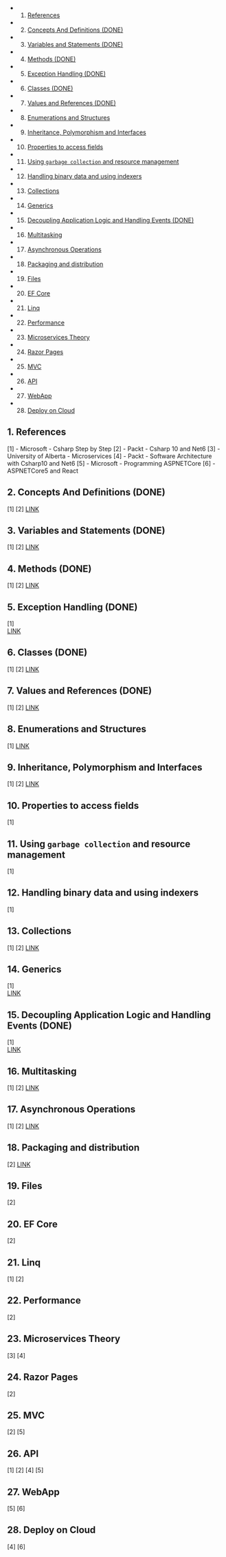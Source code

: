 <!-- vscode-markdown-toc -->
* 1. [References](#References)
* 2. [ Concepts And Definitions (DONE)](#ConceptsAndDefinitionsDONE)
* 3. [Variables and Statements (DONE)](#VariablesandStatementsDONE)
* 4. [Methods (DONE)](#MethodsDONE)
* 5. [Exception Handling (DONE)](#ExceptionHandlingDONE)
* 6. [Classes (DONE)](#ClassesDONE)
* 7. [Values and References (DONE)](#ValuesandReferencesDONE)
* 8. [Enumerations and Structures](#EnumerationsandStructures)
* 9. [Inheritance, Polymorphism and Interfaces](#InheritancePolymorphismandInterfaces)
* 10. [Properties to access fields](#Propertiestoaccessfields)
* 11. [Using `garbage collection` and resource management](#Usinggarbagecollectionandresourcemanagement)
* 12. [Handling binary data and using indexers](#Handlingbinarydataandusingindexers)
* 13. [Collections](#Collections)
* 14. [Generics](#Generics)
* 15. [Decoupling Application Logic and Handling Events (DONE)](#DecouplingApplicationLogicandHandlingEventsDONE)
* 16. [Multitasking](#Multitasking)
* 17. [Asynchronous Operations](#AsynchronousOperations)
* 18. [Packaging and distribution](#Packaginganddistribution)
* 19. [Files](#Files)
* 20. [EF Core](#EFCore)
* 21. [Linq](#Linq)
* 22. [Performance](#Performance)
* 23. [Microservices Theory](#MicroservicesTheory)
* 24. [Razor Pages](#RazorPages)
* 25. [MVC](#MVC)
* 26. [API](#API)
* 27. [WebApp](#WebApp)
* 28. [Deploy on Cloud](#DeployonCloud)

<!-- vscode-markdown-toc-config
	numbering=true
	autoSave=true
	/vscode-markdown-toc-config -->
<!-- /vscode-markdown-toc -->

##  1. <a name='References'></a>References

[1] - Microsoft - Csharp Step by Step
[2] - Packt - Csharp 10 and Net6
[3] - University of Alberta - Microservices
[4] - Packt - Software Architecture with Csharp10 and Net6
[5] - Microsoft - Programming ASPNETCore
[6] - ASPNETCore5 and React


##  2. <a name='ConceptsAndDefinitionsDONE'></a> Concepts And Definitions (DONE)
[1] [2]
[LINK](/ComputerScience/Microsoft/NetCore/ConceptsAndDefinitions.md)

##  3. <a name='VariablesandStatementsDONE'></a>Variables and Statements (DONE)
[1] [2]
[LINK](/ComputerScience/Microsoft/NetCore/VariablesAndStatements.md)

##  4. <a name='MethodsDONE'></a>Methods (DONE)
[1] [2]
[LINK](/ComputerScience/Microsoft/NetCore/Methods.md)

##  5. <a name='ExceptionHandlingDONE'></a>Exception Handling (DONE)
[1]  
[LINK](/ComputerScience/Microsoft/NetCore/ExceptionHandling.md)

##  6. <a name='ClassesDONE'></a>Classes (DONE)
[1] [2]
[LINK](/ComputerScience/Microsoft/NetCore/Classes.md)

##  7. <a name='ValuesandReferencesDONE'></a>Values and References (DONE)
[1] [2]
[LINK](/ComputerScience/Microsoft/NetCore/ValuesAndReferences.md)

##  8. <a name='EnumerationsandStructures'></a>Enumerations and Structures
[1]
[LINK](/ComputerScience/Microsoft/NetCore/EnumerationsAndStructures.md)

##  9. <a name='InheritancePolymorphismandInterfaces'></a>Inheritance, Polymorphism and Interfaces
[1] [2]
[LINK](/ComputerScience/Microsoft/NetCore/Inheritance-polymorphism-and-Interfaces.md)

##  10. <a name='Propertiestoaccessfields'></a>Properties to access fields
[1]  

##  11. <a name='Usinggarbagecollectionandresourcemanagement'></a>Using `garbage collection` and resource management
[1] 

##  12. <a name='Handlingbinarydataandusingindexers'></a>Handling binary data and using indexers
[1] 

##  13. <a name='Collections'></a>Collections 
[1] [2]
[LINK](/ComputerScience/Microsoft/NetCore/Collections.md)

##  14. <a name='Generics'></a>Generics
[1]  
[LINK](/ComputerScience/Microsoft/NetCore/Generics.md) 





##  15. <a name='DecouplingApplicationLogicandHandlingEventsDONE'></a>Decoupling Application Logic and Handling Events (DONE)
[1]  
[LINK](/ComputerScience/Microsoft/NetCore/DecouplingApplicationLogic.md)

##  16. <a name='Multitasking'></a>Multitasking 
[1] [2]
[LINK](/ComputerScience/Microsoft/NetCore/Multitasking.md)

##  17. <a name='AsynchronousOperations'></a>Asynchronous Operations
[1] [2]
[LINK](/ComputerScience/Microsoft/NetCore/AsynchronousOperations.md)

##  18. <a name='Packaginganddistribution'></a>Packaging and distribution
[2]
[LINK](/ComputerScience/Microsoft/NetCore/Packaging-and-Distribution.md)

##  19. <a name='Files'></a>Files
[2]

##  20. <a name='EFCore'></a>EF Core
[2]

##  21. <a name='Linq'></a>Linq
[1] [2]

##  22. <a name='Performance'></a>Performance
[2]

##  23. <a name='MicroservicesTheory'></a>Microservices Theory
[3] [4]

##  24. <a name='RazorPages'></a>Razor Pages
[2]

##  25. <a name='MVC'></a>MVC
[2] [5]

##  26. <a name='API'></a>API
[1] [2] [4] [5]

##  27. <a name='WebApp'></a>WebApp
[5] [6]

##  28. <a name='DeployonCloud'></a>Deploy on Cloud
[4] [6]
